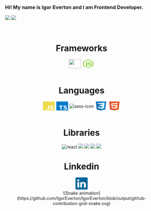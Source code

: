 ### Hi! My name is Igor Everton and I am Frontend Developer.

<div>
  
  <img  height="240em" src="https://github-readme-stats.vercel.app/api?username=IgorEverton&show_icons=true&theme=gruvbox&include_all_commits=true&count_private=true"/>
  <img  height="240em" src="https://github-readme-stats.vercel.app/api/top-langs/?username=IgorEverton&layout=compact&langs_count=16&theme=gruvbox"/>
</div>
<br>

<div  align="center"> 
  <div style="display: inline_block"><br>
    <h1 align="center">Frameworks</h1>
    <img align="center" height="30" width="40" src="https://cdn.jsdelivr.net/gh/devicons/devicon/icons/angularjs/angularjs-plain.svg" />
    <img align="center" height="30" width="40" alt="nodejs-icon" src="https://raw.githubusercontent.com/devicons/devicon/master/icons/nodejs/nodejs-original.svg">
   </div>

 <div  align="center"> 
  <div style="display: inline_block"><br>
    <h1 align="center">Languages</h1>
    <img align="center" height="30" width="40" alt="js-icon"  src="https://raw.githubusercontent.com/devicons/devicon/master/icons/javascript/javascript-plain.svg">
    <img align="center" height="30" width="40" alt="html-icon" src="https://raw.githubusercontent.com/devicons/devicon/master/icons/typescript/typescript-plain.svg">
    <img align="center" height="30" width="40" alt="sass-icon"src="https://cdn.jsdelivr.net/gh/devicons/devicon/icons/sass/sass-original.svg" />
    <img align="center" height="30" width="40" alt="css-icon" src="https://raw.githubusercontent.com/devicons/devicon/master/icons/css3/css3-original.svg">
    <img align="center" height="30" width="40" alt="html-icon" src="https://raw.githubusercontent.com/devicons/devicon/master/icons/html5/html5-original.svg" height="30" width="40" />
    
 </div>

  <div  align="center"> 
  <div style="display: inline_block"><br>
    <h1 align="center">Libraries</h1>
    <img alt="react" src="https://img.shields.io/badge/React-20232A?style=for-the-badge&logo=react&logoColor=61DAFB" />
    <img src="https://img.shields.io/badge/Sass-CC6699?style=for-the-badge&logo=sass&logoColor=white" />
    <img src="https://img.shields.io/badge/Styled--Components-DB7093?style=for-the-badge&logo=styled-components&logoColor=white" />
    <img src="https://img.shields.io/badge/React_Router-CA4245?style=for-the-badge&logo=react-router&logoColor=white" />
    <img src="https://img.shields.io/badge/React_Router_DOM-CA4245?style=for-the-badge&logo=react-router&logoColor=white" />
 </div>
  
<h1 align="center">Linkedin</h1>
<a href = "https://www.linkedin.com/in/igor-everton-s-479a90105/">
  <img width="40" src="linkedin.svg">
</a>
</div>  
![Snake animation](https://github.com/IgorEverton/IgorEverton/blob/output/github-contribution-grid-snake.svg)
